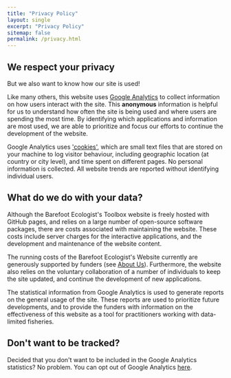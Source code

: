 ```yaml
---
title: "Privacy Policy"
layout: single
excerpt: "Privacy Policy"
sitemap: false
permalink: /privacy.html
---
```

## We respect your privacy
But we also want to know how our site is used!

Like many others, this website uses [Google Analytics](https://www.google.com.au/analytics/) to collect information on how users interact with the site.  This **anonymous** information is helpful for us to understand how often the site is being used and where users are spending the most time.  By identifying which applications and information are most used, we are able to prioritize and focus our efforts to continue the development of the website.

Google Analytics uses ['cookies'](https://en.wikipedia.org/wiki/HTTP_cookie), which are small text files that are stored on your machine to log visitor behaviour, including geographic location (at country or city level), and time spent on different pages. No personal information is collected. All website trends are reported without identifying individual users. 

## What do we do with your data?
Although the Barefoot Ecologist's Toolbox website is freely hosted with GitHub pages, and relies on a large number of open-source software packages, there are costs associated with maintaining the website.  These costs include server charges for the interactive applications, and the development and maintenance of the website content.

The running costs of the Barefoot Ecologist's Website currently are generously supported by funders (see [About Us](\about-us)).  Furthermore, the website also relies on the voluntary collaboration of a number of individuals to keep the site updated, and continue the development of new applications.

The statistical information from Google Analytics is used to generate reports on the general usage of the site.  These reports are used to prioritize future developments, and to provide the funders with information on the effectiveness of this website as a tool for practitioners working with data-limited fisheries.

## Don't want to be tracked?
Decided that you don't want to be included in the Google Analytics statistics? No problem. You can opt out of Google Analytics [here](https://tools.google.com/dlpage/gaoptout).

